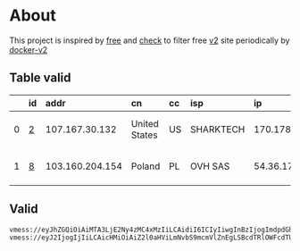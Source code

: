 
# About

This project is inspired by [free](https://github.com/freefq/free) and [check](https://github.com/yeahwu/check) to filter free [v2](https://github.com/v2fly/v2ray-core) site periodically by [docker-v2](https://hub.docker.com/r/v2ray/official)

    

## Table valid
|    | id                 | addr            | cn            | cc   | isp       | ip              | chatgpt          |
|---:|:-------------------|:----------------|:--------------|:-----|:----------|:----------------|:-----------------|
|  0 | [2](config/2.json) | 107.167.30.132  | United States | US   | SHARKTECH | 170.178.185.146 | Yes (Region: US) |
|  1 | [8](config/8.json) | 103.160.204.154 | Poland        | PL   | OVH SAS   | 54.36.174.181   | Yes (Region: FR) |

## Valid
```
vmess://eyJhZGQiOiAiMTA3LjE2Ny4zMC4xMzIiLCAidiI6ICIyIiwgInBzIjogImdpdGh1Yi5jb20vZnJlZWZxIC0gXHU3ZjhlXHU1NmZkXHU1MmEwXHU1MjI5XHU3OThmXHU1YzNjXHU0ZTlhXHU1ZGRlXHU2ZDFiXHU2NzQ5XHU3N2Y2XHU1ZTAyU2hhcmtUZWNoXHU2NTcwXHU2MzZlXHU0ZTJkXHU1ZmMzIDIiLCAicG9ydCI6IDQzOTAwLCAiaWQiOiAiNThlNTYwYjQtYmJhNi00ODQzLWJlNWYtODMzMjEwMjJmYTBkIiwgImFpZCI6ICI2NCIsICJuZXQiOiAidGNwIiwgInR5cGUiOiAiIiwgImhvc3QiOiAiIiwgInBhdGgiOiAiLyIsICJ0bHMiOiAiIn0=
vmess://eyJ2IjogIjIiLCAicHMiOiAiZ2l0aHViLmNvbS9mcmVlZnEgLSBcdTRlOWFcdTU5MmFcdTU3MzBcdTUzM2EgIDgiLCAiYWRkIjogIjEwMy4xNjAuMjA0LjE1NCIsICJwb3J0IjogIjgwIiwgInR5cGUiOiAibm9uZSIsICJpZCI6ICJkZDQxYjVjYi1iNzJlLTRhOGMtYzc1YS0zZWNjOTI4ZDZlYjMiLCAiYWlkIjogIjAiLCAibmV0IjogIndzIiwgInBhdGgiOiAiL2JsdWUwNiIsICJob3N0IjogImVjYy52dGNzcy50b3AiLCAidGxzIjogIiJ9
```

